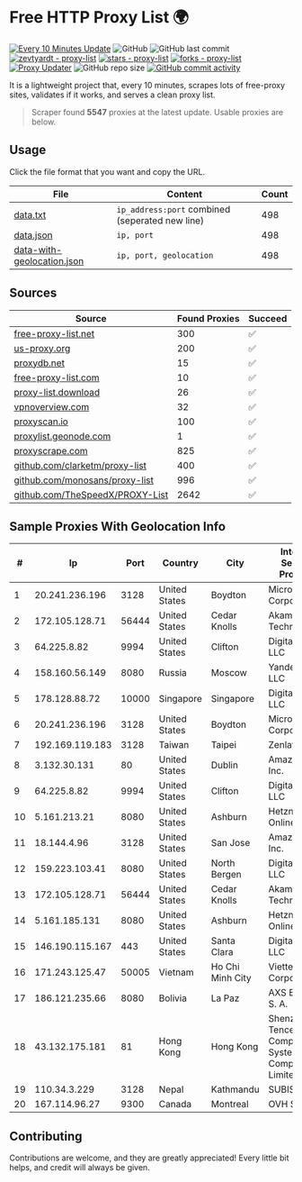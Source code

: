 
# Free HTTP Proxy List 🌍

[![Every 10 Minutes Update](https://github.com/mertguvencli/http-proxy-list/actions/workflows/main.yml/badge.svg?branch=main)](https://github.com/mertguvencli/http-proxy-list/actions/workflows/main.yml)
![GitHub](https://img.shields.io/github/license/mertguvencli/http-proxy-list)
![GitHub last commit](https://img.shields.io/github/last-commit/mertguvencli/http-proxy-list)
[![zevtyardt - proxy-list](https://img.shields.io/static/v1?label=zevtyardt&message=proxy-list&color=blue&logo=github)](https://github.com/zevtyardt/proxy-list "Go to GitHub repo")
[![stars - proxy-list](https://img.shields.io/github/stars/zevtyardt/proxy-list?style=social)](https://github.com/zevtyardt/proxy-list)
[![forks - proxy-list](https://img.shields.io/github/forks/zevtyardt/proxy-list?style=social)](https://github.com/zevtyardt/proxy-list)
[![Proxy Updater](https://github.com/zevtyardt/proxy-list/workflows/Proxy%20Updater/badge.svg)](https://github.com/zevtyardt/proxy-list/actions?query=workflow:"Proxy+Updater")
![GitHub repo size](https://img.shields.io/github/repo-size/zevtyardt/proxy-list)
[![GitHub commit activity](https://img.shields.io/github/commit-activity/m/zevtyardt/proxy-list?logo=commits)](https://github.com/zevtyardt/proxy-list/commits/main)

It is a lightweight project that, every 10 minutes, scrapes lots of free-proxy sites, validates if it works, and serves a clean proxy list.

> Scraper found **5547** proxies at the latest update. Usable proxies are below.

## Usage

Click the file format that you want and copy the URL.

|File|Content|Count|
|----|-------|-----|
|[data.txt](https://raw.githubusercontent.com/mertguvencli/http-proxy-list/main/proxy-list/data.txt)|`ip_address:port` combined (seperated new line)|498|
|[data.json](https://raw.githubusercontent.com/mertguvencli/http-proxy-list/main/proxy-list/data.json)|`ip, port`|498|
|[data-with-geolocation.json](https://raw.githubusercontent.com/mertguvencli/http-proxy-list/main/proxy-list/data-with-geolocation.json)|`ip, port, geolocation`|498|

## Sources

|Source|Found Proxies|Succeed|
|------|-------------|-------|
|[free-proxy-list.net](https://free-proxy-list.net)|300|✅|
|[us-proxy.org](https://www.us-proxy.org)|200|✅|
|[proxydb.net](http://proxydb.net)|15|✅|
|[free-proxy-list.com](https://free-proxy-list.com/?page=&port=&type%5B%5D=http&type%5B%5D=https&up_time=0&search=Search)|10|✅|
|[proxy-list.download](https://www.proxy-list.download/HTTP)|26|✅|
|[vpnoverview.com](https://vpnoverview.com/privacy/anonymous-browsing/free-proxy-servers)|32|✅|
|[proxyscan.io](https://www.proxyscan.io)|100|✅|
|[proxylist.geonode.com](https://proxylist.geonode.com/api/proxy-list?limit=300&page=1&sort_by=lastChecked&sort_type=desc&protocols=http,https)|1|✅|
|[proxyscrape.com](https://api.proxyscrape.com/v2/?request=displayproxies&protocol=http&timeout=10000&country=all&ssl=all&anonymity=all)|825|✅|
|[github.com/clarketm/proxy-list](https://raw.githubusercontent.com/clarketm/proxy-list/master/proxy-list-raw.txt)|400|✅|
|[github.com/monosans/proxy-list](https://raw.githubusercontent.com/monosans/proxy-list/main/proxies/http.txt)|996|✅|
|[github.com/TheSpeedX/PROXY-List](https://raw.githubusercontent.com/TheSpeedX/PROXY-List/master/http.txt)|2642|✅|


## Sample Proxies With Geolocation Info

|#|Ip|Port|Country|City|Internet Service Provider|
|-|--|----|-------|----|-------------------------|
|1|20.241.236.196|3128|United States|Boydton|Microsoft Corporation|
|2|172.105.128.71|56444|United States|Cedar Knolls|Akamai Technologies|
|3|64.225.8.82|9994|United States|Clifton|DigitalOcean, LLC|
|4|158.160.56.149|8080|Russia|Moscow|Yandex.Cloud LLC|
|5|178.128.88.72|10000|Singapore|Singapore|DigitalOcean, LLC|
|6|20.241.236.196|3128|United States|Boydton|Microsoft Corporation|
|7|192.169.119.183|3128|Taiwan|Taipei|Zenlayer Inc|
|8|3.132.30.131|80|United States|Dublin|Amazon.com, Inc.|
|9|64.225.8.82|9994|United States|Clifton|DigitalOcean, LLC|
|10|5.161.213.21|8080|United States|Ashburn|Hetzner Online GmbH|
|11|18.144.4.96|3128|United States|San Jose|Amazon.com, Inc.|
|12|159.223.103.41|8080|United States|North Bergen|DigitalOcean, LLC|
|13|172.105.128.71|56444|United States|Cedar Knolls|Akamai Technologies|
|14|5.161.185.131|8080|United States|Ashburn|Hetzner Online GmbH|
|15|146.190.115.167|443|United States|Santa Clara|DigitalOcean, LLC|
|16|171.243.125.47|50005|Vietnam|Ho Chi Minh City|Viettel Corporation|
|17|186.121.235.66|8080|Bolivia|La Paz|AXS Bolivia S. A.|
|18|43.132.175.181|81|Hong Kong|Hong Kong|Shenzhen Tencent Computer Systems Company Limited|
|19|110.34.3.229|3128|Nepal|Kathmandu|SUBISU C7|
|20|167.114.96.27|9300|Canada|Montreal|OVH SAS|



## Contributing

Contributions are welcome, and they are greatly appreciated! Every
little bit helps, and credit will always be given.

